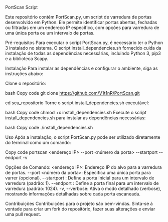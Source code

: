 PortScan Script

Este repositório contém PortScan.py, um script de varredura de portas desenvolvido em Python. Ele permite identificar portas abertas, fechadas ou filtradas em um endereço IP específico, com opções para varredura de uma única porta ou um intervalo de portas.

Pré-requisitos
Para executar o script PortScan.py, é necessário ter o Python 3 instalado no sistema. O script install_dependencies.sh fornecido cuida da instalação de todas as dependências necessárias, incluindo Python 3, pip3 e a biblioteca Scapy.

Instalação
Para instalar as dependências e configurar o ambiente, siga as instruções abaixo:

Clone o repositório:

bash
Copy code
git clone https://github.com/V1t1nR/PortScan.git

cd seu_repositorio
Torne o script install_dependencies.sh executável:

bash
Copy code
chmod +x install_dependencies.sh
Execute o script install_dependencies.sh para instalar as dependências necessárias:

bash
Copy code
./install_dependencies.sh


Uso
Após a instalação, o script PortScan.py pode ser utilizado diretamente do terminal como um comando:

Copy code
portscan <endereço IP> --port <número da porta> --startport <porta inicial> --endport <porta final> -v

Opções de Comando:
<endereço IP>: Endereço IP do alvo para a varredura de portas.
--port <número da porta>: Especifica uma única porta para varrer (opcional).
--startport <porta inicial>: Define a porta inicial para um intervalo de varredura (padrão: 1).
--endport <porta final>: Define a porta final para um intervalo de varredura (padrão: 1024).
-v, --verbose: Ativa o modo detalhado (verbose), mostrando informações detalhadas sobre cada porta escaneada.


Contribuições
Contribuições para o projeto são bem-vindas. Sinta-se à vontade para criar um fork do repositório, fazer suas alterações e enviar uma pull request.
